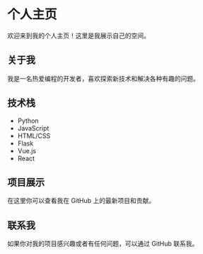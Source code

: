 # 个人主页

欢迎来到我的个人主页！这里是我展示自己的空间。

## 关于我

我是一名热爱编程的开发者，喜欢探索新技术和解决各种有趣的问题。

## 技术栈

- Python
- JavaScript
- HTML/CSS
- Flask
- Vue.js
- React

## 项目展示

在这里你可以查看我在 GitHub 上的最新项目和贡献。

## 联系我

如果你对我的项目感兴趣或者有任何问题，可以通过 GitHub 联系我。